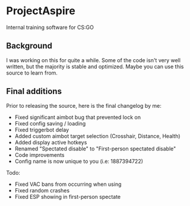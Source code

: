 # ProjectAspire
Internal training software for CS:GO

## Background
I was working on this for quite a while. Some of the code isn't very well written, but the majority is stable and optimized. Maybe you can use this source to learn from.

## Final additions
Prior to releasing the source, here is the final changelog by me:
- Fixed significant aimbot bug that prevented lock on
- Fixed config saving / loading
- Fixed triggerbot delay
- Added custom aimbot target selection (Crosshair, Distance, Health)
- Added display active hotkeys
- Renamed "Spectated disable" to "First-person spectated disable"
- Code improvements
- Config name is now unique to you (i.e: 1887394722)

Todo:
- Fixed VAC bans from occurring when using
- Fixed random crashes
- Fixed ESP showing in first-person spectate
